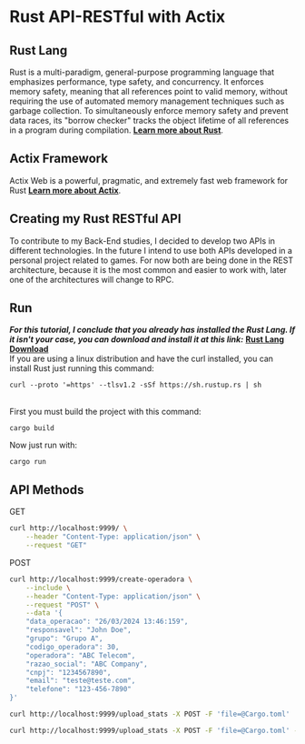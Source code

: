 # Rust API-RESTful with Actix
## Rust Lang
Rust is a multi-paradigm, general-purpose programming language that emphasizes performance, type safety, and concurrency. It enforces memory safety, meaning that all references point to valid memory, without requiring the use of automated memory management techniques such as garbage collection. To simultaneously enforce memory safety and prevent data races, its "borrow checker" tracks the object lifetime of all references in a program during compilation.
**[Learn more about Rust](https://www.rust-lang.org/)**.
## Actix Framework
Actix Web is a powerful, pragmatic, and extremely fast web framework for Rust
**[Learn more about Actix](https://actix.rs/)**.
## Creating my Rust RESTful API
To contribute to my Back-End studies, I decided to develop two APIs in different technologies. In the future I intend to use both APIs developed in a personal project related to games. 
For now both are being done in the REST architecture, because it is the most common and easier to work with, later one of the architectures will change to RPC.
## Run
***For this tutorial, I conclude that you already has installed the Rust Lang. If it isn't your case, you can download and install it at this link:*** **[Rust Lang Download](https://www.rust-lang.org/tools/install)**
<br>If you are using a linux distribution and have the curl installed, you can install Rust just running this command:
```
curl --proto '=https' --tlsv1.2 -sSf https://sh.rustup.rs | sh
```
<br>First you must build the project with this command:
```
cargo build
```
Now just run with:
```
cargo run
```
## API Methods
GET
```bash
curl http://localhost:9999/ \
    --header "Content-Type: application/json" \
    --request "GET"
```

POST
```bash
curl http://localhost:9999/create-operadora \
    --include \
    --header "Content-Type: application/json" \
    --request "POST" \
    --data '{
	"data_operacao": "26/03/2024 13:46:159",
	"responsavel": "John Doe",
	"grupo": "Grupo A",
	"codigo_operadora": 30,
	"operadora": "ABC Telecom",
	"razao_social": "ABC Company",
	"cnpj": "1234567890",
	"email": "teste@teste.com",
	"telefone": "123-456-7890"
}'
```

```bash
curl http://localhost:9999/upload_stats -X POST -F 'file=@Cargo.toml'
```

```bash
curl http://localhost:9999/upload_stats -X POST -F 'file=@Cargo.toml' -F 'layout=advanced'
```